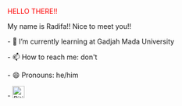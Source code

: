 <p style="color:red;"> HELLO THERE!! <p>
<p> My name is Radifa!! Nice to meet you!! <p>
<p>- 🌱 I’m currently learning at Gadjah Mada University<p>
<p>- 📫 How to reach me: don't<p>
<p>- 😄 Pronouns: he/him<p>
<p>- <img src="https://raw.githubusercontent.com/Tarikul-Islam-Anik/Animated-Fluent-Emojis/master/Emojis/Smilies/Biting%20Lip.png" alt="Biting Lip" width="25" height="25" /><p>
  

